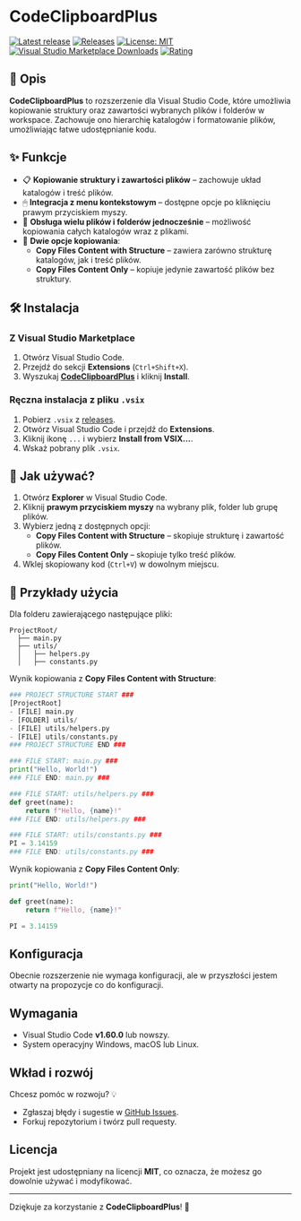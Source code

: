 # CodeClipboardPlus
<a href="https://github.com/xAxee/CodeClipboardPlus/releases/latest"><img alt="Latest release" src="https://img.shields.io/github/v/release/xAxee/CodeClipboardPlus.svg?logo=github&style=for-the-badge"></a>
<a href="https://github.com/xAxee/CodeClipboardPlus/releases"><img alt="Releases" src="https://img.shields.io/github/downloads/xAxee/CodeClipboardPlus/total?color=success&label=downloads&style=for-the-badge"></a>
<a href="LICENSE"><img alt="License: MIT" src="https://img.shields.io/badge/License-MIT-red.svg?style=for-the-badge"></a>
<br>
<a href="https://marketplace.visualstudio.com/items?itemName=HubertIwan.codeclipboardplus"><img alt="Visual Studio Marketplace Downloads" src="https://img.shields.io/visual-studio-marketplace/d/HubertIwan.codeclipboardplus?style=for-the-badge&label=VS%20Marketplace%20Downloads&color=success"></a>
<a href="https://marketplace.visualstudio.com/items?itemName=HubertIwan.codeclipboardplus"><img alt="Rating" src="https://img.shields.io/visual-studio-marketplace/r/HubertIwan.codeclipboardplus?style=for-the-badge&color=gold"></a>


## 📌 Opis
**CodeClipboardPlus** to rozszerzenie dla Visual Studio Code, które umożliwia kopiowanie struktury oraz zawartości wybranych plików i folderów w workspace. Zachowuje ono hierarchię katalogów i formatowanie plików, umożliwiając łatwe udostępnianie kodu.

## ✨ Funkcje
- 📋 **Kopiowanie struktury i zawartości plików** – zachowuje układ katalogów i treść plików.
- 🖱 **Integracja z menu kontekstowym** – dostępne opcje po kliknięciu prawym przyciskiem myszy.
- 📁 **Obsługa wielu plików i folderów jednocześnie** – możliwość kopiowania całych katalogów wraz z plikami.
- 🔄 **Dwie opcje kopiowania**:
  - **Copy Files Content with Structure** – zawiera zarówno strukturę katalogów, jak i treść plików.
  - **Copy Files Content Only** – kopiuje jedynie zawartość plików bez struktury.

## 🛠 Instalacja
### Z Visual Studio Marketplace
1. Otwórz Visual Studio Code.
2. Przejdź do sekcji **Extensions** (`Ctrl+Shift+X`).
3. Wyszukaj [**CodeClipboardPlus**](https://marketplace.visualstudio.com/items?itemName=HubertIwan.codeclipboardplus) i kliknij **Install**.

### Ręczna instalacja z pliku `.vsix`
1. Pobierz `.vsix` z [releases](https://github.com/xAxee/CodeClipboardPlus/releases).
2. Otwórz Visual Studio Code i przejdź do **Extensions**.
3. Kliknij ikonę `...` i wybierz **Install from VSIX...**.
4. Wskaż pobrany plik `.vsix`.

## 🚀 Jak używać?
1. Otwórz **Explorer** w Visual Studio Code.
2. Kliknij **prawym przyciskiem myszy** na wybrany plik, folder lub grupę plików.
3. Wybierz jedną z dostępnych opcji:
   - **Copy Files Content with Structure** – skopiuje strukturę i zawartość plików.
   - **Copy Files Content Only** – skopiuje tylko treść plików.
4. Wklej skopiowany kod (`Ctrl+V`) w dowolnym miejscu.

## 📌 Przykłady użycia
Dla folderu zawierającego następujące pliki:
```
ProjectRoot/
  ├── main.py
  ├── utils/
  │   ├── helpers.py
  │   ├── constants.py
```
Wynik kopiowania z **Copy Files Content with Structure**:
```py
### PROJECT STRUCTURE START ###
[ProjectRoot]
- [FILE] main.py
- [FOLDER] utils/
- [FILE] utils/helpers.py
- [FILE] utils/constants.py
### PROJECT STRUCTURE END ###

### FILE START: main.py ###
print("Hello, World!")
### FILE END: main.py ###

### FILE START: utils/helpers.py ###
def greet(name):
    return f"Hello, {name}!"
### FILE END: utils/helpers.py ###

### FILE START: utils/constants.py ###
PI = 3.14159
### FILE END: utils/constants.py ###
```

Wynik kopiowania z **Copy Files Content Only**:
```py
print("Hello, World!")

def greet(name):
    return f"Hello, {name}!"

PI = 3.14159
```

## Konfiguracja
Obecnie rozszerzenie nie wymaga konfiguracji, ale w przyszłości jestem otwarty na propozycje co do konfiguracji.

## Wymagania
- Visual Studio Code **v1.60.0** lub nowszy.
- System operacyjny Windows, macOS lub Linux.

## Wkład i rozwój
Chcesz pomóc w rozwoju? 💡
- Zgłaszaj błędy i sugestie w [GitHub Issues](https://github.com/xAxee/CodeClipboardPlus/issues).
- Forkuj repozytorium i twórz pull requesty.

## Licencja
Projekt jest udostępniany na licencji **MIT**, co oznacza, że możesz go dowolnie używać i modyfikować.

---
Dziękuje za korzystanie z **CodeClipboardPlus**! 🚀

